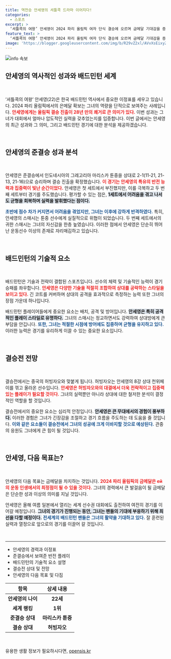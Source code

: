 ```yaml
---
title: 역전승 안세영의 셔틀콕 드라마 이어지다!
categories:
  - 스포츠
excerpt: >
  ‘셔틀콕의 여왕’ 안세영이 2024 파리 올림픽 여자 단식 결승에 오르며 금메달 기대감을 증폭! 28년 만에 한국 선수의 결승 진출, 결승전서 천위페이에 도전! 클릭 필수!
feature_text: >
  ‘셔틀콕의 여왕’ 안세영이 2024 파리 올림픽 여자 단식 결승에 오르며 금메달 기대감을 증폭! 28년 만에 한국 선수의 결승 진출, 결승전서 천위페이에 도전! 클릭 필수!
image: 'https://blogger.googleusercontent.com/img/b/R29vZ2xl/AVvXsEixyZcFfHzMRdzZMjFBmAUKJYCLCGyLL1o632UiGVXcaFdKo_bkvkuCioo0uUKlGfBVcT3P84aROyZIXSBEx3Aw5nCQ3pTgDom1WDC4m8eifvWiAmWEEVb4x6G_l8C0QH225ldMjyaFvpxGEBGNO37VmDTDMHGhJPq73UglMfDca1-0aw/s1600/blogspot.png'
---
```


<p><img src="https://blogger.googleusercontent.com/img/b/R29vZ2xl/AVvXsEixyZcFfHzMRdzZMjFBmAUKJYCLCGyLL1o632UiGVXcaFdKo_bkvkuCioo0uUKlGfBVcT3P84aROyZIXSBEx3Aw5nCQ3pTgDom1WDC4m8eifvWiAmWEEVb4x6G_l8C0QH225ldMjyaFvpxGEBGNO37VmDTDMHGhJPq73UglMfDca1-0aw/s1600/blogspot.png" alt="info 속보" /></p>

<h2 data-ke-size="size26">안세영의 역사적인 성과와 배드민턴 세계</h2>

<p data-ke-size="size16">&nbsp;</p>

<p>‘셔틀콕의 여왕’ 안세영(22)은 한국 배드민턴 역사에서 중요한 이정표를 세우고 있습니다. 2024 파리 올림픽에서의 은메달 확보는 그녀의 역량을 단적으로 보여주는 사례입니다. <b><span style="color: #ee2323;">안세영에게는 올림픽 결승 진출이 28년 만의 쾌거로 큰 의미가 있다.</span></b> 이번 성과는 그녀가 대회에서 얼마나 압도적인 실력을 갖추었는지를 입증합니다. 이번 글에서는 안세영의 최근 성과와 그 의미, 그리고 배드민턴 경기에 대한 분석을 제공하겠습니다.</p>

<p data-ke-size="size16">&nbsp;</p>

<h2 data-ke-size="size26">안세영의 준결승 성과 분석</h2>

<p data-ke-size="size16">&nbsp;</p>

<p>안세영은 준결승에서 인도네시아의 그레고리아 마리스카 툰중을 상대로 2-1(11-21, 21-13, 21-16)으로 승리하며 결승 진출을 확정했습니다. <b><span style="color: #ee2323;">이 경기는 안세영의 특유의 반전 능력과 집중력이 빛난 순간이었다.</span></b> 안세영은 첫 세트에서 부진했지만, 이를 극복하고 두 번째 세트부터 경기를 주도했습니다. 평가할 수 있는 점은, <b><span style="background-color: #21538527;">1세트에서 어려움을 겪고 나서도 균형을 회복하며 실력을 발휘했다는 점이다.</span></b></p>

<p><b><span style="color: #1a5490;">초반에 점수 차가 커지면서 어려움을 겪었지만, 그녀는 이후에 강하게 반격하였다.</span></b> 특히, 안세영의 스매시는 툰중 선수에게 실질적으로 위협이 되었습니다. 두 번째 세트에서의 귀한 스매시는 그녀의 자신감을 한층 높였습니다. 이러한 점에서 안세영은 단순히 뛰어난 운동선수 이상의 존재로 자리매김하고 있습니다.</p>

<p data-ke-size="size16">&nbsp;</p>

<h2 data-ke-size="size26">배드민턴의 기술적 요소</h2>

<p data-ke-size="size16">&nbsp;</p>

<p>배드민턴은 기술과 전략이 결합된 스포츠입니다. 선수의 체력 및 기술적인 능력이 경기 승패를 좌우합니다. <b><span style="color: #ee2323;">안세영은 다양한 기술을 적절히 조합하여 상대를 공략하는 스타일을 보이고 있다.</span></b> 긴 코트를 커버하며 상대의 공격을 효과적으로 측정하는 능력 또한 그녀의 장점 가운데 하나입니다.</p>

<p>배드민턴 플레이어들에게 중요한 요소는 배치, 공격 및 방어입니다. <b><span style="background-color: #21538527;">안세영은 특히 공격적인 플레이 스타일로 유명하다.</span></b> 그녀의 스매시는 정교하면서도 강력하여 상대방에게 큰 부담을 안깁니다. <b><span style="color: #1a5490;">또한, 그녀는 적절한 시점에 방어에도 집중하며 균형을 유지하고 있다.</span></b> 이러한 능력은 경기를 유리하게 이끌 수 있는 중요한 요소입니다.</p>

<p data-ke-size="size16">&nbsp;</p>

<h2 data-ke-size="size26">결승전 전망</h2>

<p data-ke-size="size16">&nbsp;</p>

<p>결승전에서는 중국의 허빙자오와 맞붙게 됩니다. 허빙자오는 안세영의 8강 상대 천위페이를 꺾고 올라온 선수입니다. <b><span style="color: #ee2323;">안세영은 허빙자오와의 대결에서 더욱 전략적이고 집중력 있는 플레이가 필요할 것이다.</span></b> 그녀의 실력뿐만 아니라 상대에 대한 철저한 분석이 결정적인 역할을 할 것입니다.</p>

<p>결승전에서의 중요한 요소는 심리적 안정입니다. <b><span style="background-color: #21538527;">안세영은 큰 무대에서의 경험이 풍부하다.</span></b> 이러한 경험은 그녀가 긴장감을 조절하고 경기 흐름을 주도하는 데 도움을 줄 것입니다. <b><span style="color: #1a5490;">이와 같은 요소들이 결승전에서 그녀의 성공에 크게 이바지할 것으로 예상된다.</span></b> 관중의 응원도 그녀에게 큰 힘이 될 것입니다.</p>

<p data-ke-size="size16">&nbsp;</p>

<h2 data-ke-size="size26">안세영, 다음 목표는?</h2>

<p data-ke-size="size16">&nbsp;</p>

<p>안세영의 다음 목표는 금메달을 차지하는 것입니다. <b><span style="color: #ee2323;">2024 파리 올림픽의 금메달은 ей의 운동 인생에서의 최정점이 될 수 있을 것이다.</span></b> 그녀의 경력에서 큰 발걸음이 될 금메달은 단순한 성과 이상의 의미를 지닐 것입니다. </p>

<p>안세영은 올해 여름 일본에서 열리는 세계 선수권 대회에도 출전하여 여전히 경기를 이어갈 예정입니다. <b><span style="background-color: #21538527;">그녀의 경기가 진행되는 동안, 그녀는 팬들의 기대에 부응하기 위해 최선을 다할 예정이다.</span></b> <b><span style="color: #1a5490;">전세계의 배드민턴 팬들은 그녀의 활약을 기대하고 있다.</span></b> 잘 훈련된 실력과 열정으로 앞으로의 경기를 이끌어 갈 것입니다.</p>

<p data-ke-size="size16">&nbsp;</p>

<hr>

<ul>
    <li>안세영의 경력과 이정표</li>
    <li>준결승에서 보여준 반전 플레이</li>
    <li>배드민턴의 기술적 요소 설명</li>
    <li>결승전 상대 및 전망</li>
    <li>안세영의 다음 목표 및 다짐</li>
</ul>

<table>
    <thead>
        <tr>
            <th style="text-align: center;"><b>항목</b></th>
            <th style="text-align: center;"><b>상세 내용</b></th>
        </tr>
    </thead>
    <tbody>
        <tr>
            <td style="text-align: center; height: 17px;"><b>안세영의 나이</b></td>
            <td style="text-align: center; height: 17px;"><b>22세</b></td>
        </tr>
        <tr>
            <td style="text-align: center; height: 17px;"><b>세계 랭킹</b></td>
            <td style="text-align: center; height: 17px;"><b>1위</b></td>
        </tr>
        <tr>
            <td style="text-align: center; height: 17px;"><b>준결승 상대</b></td>
            <td style="text-align: center; height: 17px;"><b>마리스카 툰중</b></td>
        </tr>
        <tr>
            <td style="text-align: center; height: 17px;"><b>결승 상대</b></td>
            <td style="text-align: center; height: 17px;"><b>허빙자오</b></td>
        </tr>
    </tbody>
</table>

<p data-ke-size="size16">&nbsp;</p>
유용한 생활 정보가 필요하시다면, <a href="https://opensis.kr" rel="dofollow">opensis.kr</a>


